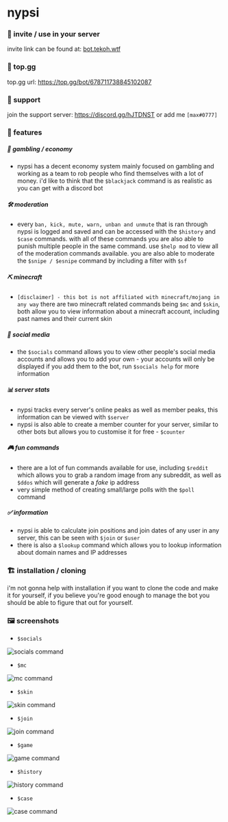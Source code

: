 # nypsi

### 🍟 invite / use in your server
invite link can be found at: [bot.tekoh.wtf](http://bot.tekoh.wtf)

### 🍪 top.gg
top.gg url: https://top.gg/bot/678711738845102087

### 🌴 support
join the support server: https://discord.gg/hJTDNST or add me `[max#0777]`

### 🌵 features

##### 💸 gambling / economy
 - nypsi has a decent economy system mainly focused on gambling and working as a team to rob people who find themselves with a lot of money. i'd like to think that the   `$blackjack` command is as realistic as you can get with a discord bot

##### 🛠 moderation
 - every `ban, kick, mute, warn, unban and unmute` that is ran through nypsi is logged and saved and can be accessed with the `$history` and `$case` commands. with all of these commands you are also able to punish multiple people in the same command. use `$help mod` to view all of the moderation commands available. you are also able to moderate the `$snipe / $esnipe` command by including a filter with `$sf`
 
##### ⛏ minecraft
 - `[disclaimer] - this bot is not affiliated with minecraft/mojang in any way` there are two minecraft related commands being `$mc` and `$skin`, both allow you to view information about a minecraft account, including past names and their current skin
 
##### 💬 social media
 - the `$socials` command allows you to view other people's social media accounts and allows you to add your own - your accounts will only be displayed if you add them to the bot, run `$socials help` for more information
 
##### 📊 server stats
 - nypsi tracks every server's online peaks as well as member peaks, this information can be viewed with `$server`
 - nypsi is also able to create a member counter for your server, similar to other bots but allows you to customise it for free - `$counter`
 
##### 🎮 fun commands
 - there are a lot of fun commands available for use, including `$reddit` which allows you to grab a random image from any subreddit, as well as `$ddos` which will generate a *fake* ip address
 - very simple method of creating small/large polls with the `$poll` command
 
##### ✅ information
 - nypsi is able to calculate join positions and join dates of any user in any server, this can be seen with `$join` or `$user`
 - there is also a `$lookup` command which allows you to lookup information about domain names and IP addresses

### 🏗 installation / cloning
i'm not gonna help with installation if you want to clone the code and make it for yourself, if you believe you're good enough to manage the bot you should be able to figure that out for yourself.

### 🖼 screenshots
 - `$socials`
 
 ![socials command](https://i.imgur.com/8htm95Z.png)
 
 - `$mc`
 
 ![mc command](https://i.imgur.com/pHFadD9.png)
 
 - `$skin`
 
 ![skin command](https://i.imgur.com/z8UmBXM.png)
 
 - `$join`
 
 ![join command](https://i.imgur.com/DjXm8lV.png)
 
 - `$game`
 
 ![game command](https://i.imgur.com/gyARIED.png)
 
 - `$history`
 
 ![history command](https://i.imgur.com/2f5bcWO.png)
 
 - `$case`
 
 ![case command](https://i.imgur.com/py6lDQg.png)
